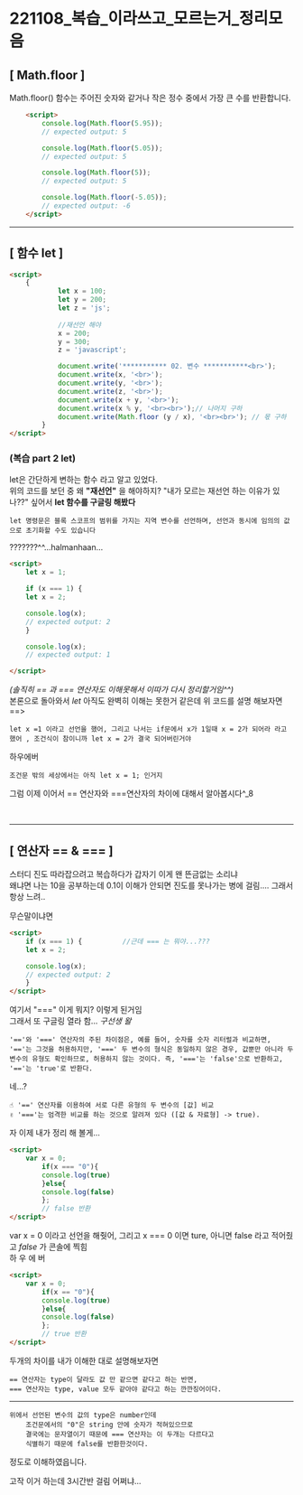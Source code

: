 # 221108_복습_이라쓰고_모르는거_정리모음

## [ Math.floor ]
Math.floor() 함수는 주어진 숫자와 같거나 작은 정수 중에서 가장 큰 수를 반환합니다.
```html
    <script>
        console.log(Math.floor(5.95));
        // expected output: 5

        console.log(Math.floor(5.05));
        // expected output: 5

        console.log(Math.floor(5));
        // expected output: 5

        console.log(Math.floor(-5.05));
        // expected output: -6
    </script>
```
---
## [ 함수 let ]
```html
<script>
    {
            let x = 100;
            let y = 200;
            let z = 'js';
            
            //재선언 해야
            x = 200;
            y = 300;
            z = 'javascript';

            document.write('*********** 02. 변수 ***********<br>');
            document.write(x, '<br>');
            document.write(y, '<br>');
            document.write(z, '<br>');
            document.write(x + y, '<br>');
            document.write(x % y, '<br><br>');// 나머지 구하
            document.write(Math.floor (y / x), '<br><br>'); // 몫 구하
        }
</script>
```
### (복습 part 2 let) 
let은 간단하게 변하는 함수 라고 알고 있었다.   
위의 코드를 보던 중 왜 __"재선언"__ 을 해야하지? "내가 모르는 재선언 하는 이유가 있나??" 싶어서 __let 함수를 구글링 해봤다__

    let 명령문은 블록 스코프의 범위를 가지는 지역 변수를 선언하며, 선언과 동시에 임의의 값으로 초기화할 수도 있습니다

???????^^...halmanhaan...
```html
<script>
    let x = 1;

    if (x === 1) {
    let x = 2;

    console.log(x);
    // expected output: 2
    }

    console.log(x);
    // expected output: 1

</script>
```
_(솔직히 == 과 === 연산자도 이해못해서 이따가 다시 정리할거임^^)_   
본론으로 돌아와서 _let_ 아직도 완벽히 이해는 못한거 같은데 위 코드를 설명 해보자면==>   

    let x =1 이라고 선언을 했어, 그리고 나서는 if문에서 x가 1일때 x = 2가 되어라 라고 했어 , 조건식이 참이니까 let x = 2가 결국 되어버린거야

하우에버

    조건문 밖의 세상에서는 아직 let x = 1; 인거지
그럼 이제 이어서 == 연산자와 ===연산자의 차이에 대해서 알아봅시다^_8     

<br>

---
## [ 연산자 == & === ]
스터디 진도 따라잡으려고 복습하다가 갑자기 이게 왠 뜬금없는 소리냐    
왜냐면 나는 10을 공부하는데 0.1이 이해가 안되면 진도를 못나가는 병에 걸림.... 그래서 항상 느려.. 

무슨말이냐면 
```html
<script>
    if (x === 1) {          //근데 === 는 뭐야...???
    let x = 2;

    console.log(x);
    // expected output: 2
    }
</script>
```
여기서 "===" 이게 뭐지? 이렇게 된거임    
그래서 또 구글링 열라 함... _구선생 왈_   

    '=='와 '===' 연산자의 주된 차이점은, 예를 들어, 숫자를 숫자 리터럴과 비교하면, '=='는 그것을 허용하지만, '===' 두 변수의 형식은 동일하지 않은 경우, 값뿐만 아니라 두 변수의 유형도 확인하므로, 허용하지 않는 것이다. 즉, '==='는 'false'으로 반환하고, '=='는 'true'로 반환다.   
네...?

    ☝ '==' 연산자를 이용하여 서로 다른 유형의 두 변수의 [값] 비교    
    ✌ '==='는 엄격한 비교를 하는 것으로 알려져 있다 ([값 & 자료형] -> true).
자 이제 내가 정리 해 볼게...
```html
<script>
    var x = 0;
        if(x === "0"){      
        console.log(true)
        }else{
        console.log(false)
        }; 
        // false 반환
</script>
```
var x = 0 이라고 선언을 해줫어, 그리고 x === 0 이면 ture,
아니면 false 라고 적어줬고 _false_ 가 콘솔에 찍힘   
하 우 에 버
```html
<script>
    var x = 0;
        if(x == "0"){
        console.log(true)
        }else{
        console.log(false)
        }; 
        // true 반환
</script>
```
두개의 차이를 내가 이해한 대로 설명해보자면   

    == 연산자는 type이 달라도 값 만 같으면 같다고 하는 반면,   
    === 연산자는 type, value 모두 같아야 같다고 하는 깐깐징어이다.
---
    위에서 선언된 변수의 값의 type은 number인데   
        조건문에서의 "0"은 string 안에 숫자가 적혀있으므로    
        결국에는 문자열이기 때문에 === 연산자는 이 두개는 다르다고   
        식별하기 때문에 false를 반환한것이다.

정도로 이해하였읍니다. 

고작 이거 하는데 3시간반 걸림 어쩌냐...